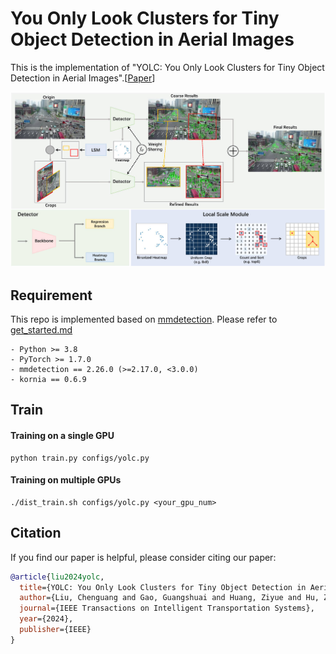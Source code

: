 # You Only Look Clusters for Tiny Object Detection in Aerial Images

This is the implementation of "YOLC: You Only Look Clusters for Tiny Object Detection in Aerial Images".[[Paper](https://arxiv.org/abs/2404.06180)]

<p align="center">
    <img src="framework.jpg"/>
</p>

## Requirement
This repo is implemented based on [mmdetection](https://github.com/open-mmlab/mmdetection). Please refer to [get_started.md](https://github.com/open-mmlab/mmdetection/blob/v2.26.0/docs/en/get_started.md)

	- Python >= 3.8
	- PyTorch >= 1.7.0
	- mmdetection == 2.26.0 (>=2.17.0, <3.0.0)
	- kornia == 0.6.9

##  Train
#### Training on a single GPU
```
python train.py configs/yolc.py
```

#### Training on multiple GPUs
```
./dist_train.sh configs/yolc.py <your_gpu_num>
```

## Citation
If you find our paper is helpful, please consider citing our paper:
```BibTeX
@article{liu2024yolc,
  title={YOLC: You Only Look Clusters for Tiny Object Detection in Aerial Images},
  author={Liu, Chenguang and Gao, Guangshuai and Huang, Ziyue and Hu, Zhenghui and Liu, Qingjie and Wang, Yunhong},
  journal={IEEE Transactions on Intelligent Transportation Systems},
  year={2024},
  publisher={IEEE}
}
```